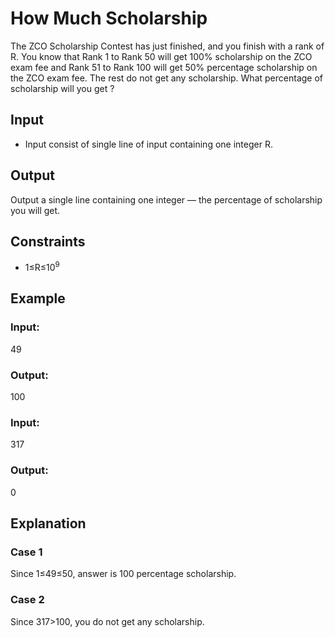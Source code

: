 # How Much Scholarship

The ZCO Scholarship Contest has just finished, and you finish with a rank of R. 
You know that Rank 1 to Rank 50 will get 100% scholarship on the ZCO exam fee and Rank 51 to Rank 100 will get 50% percentage scholarship on the ZCO exam fee. 
The rest do not get any scholarship.
What percentage of scholarship will you get ?

## Input

- Input consist of single line of input containing one integer R.

## Output

Output a single line containing one integer — the percentage of scholarship you will get.

## Constraints

- 1≤R≤10<sup>9</sup>

## Example

### Input:

49

### Output:

100

### Input:

317

### Output:

0

## Explanation

### Case 1

Since 1≤49≤50, answer is 100 percentage scholarship.

### Case 2

Since 317>100, you do not get any scholarship.
